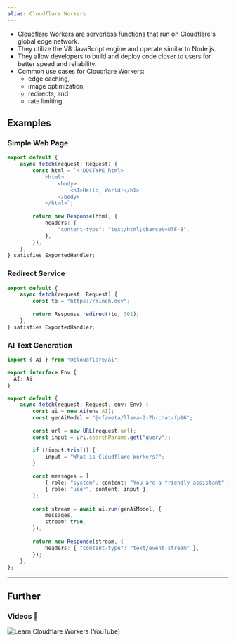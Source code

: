```yaml
---
alias: Cloudflare Workers
---
```


- Cloudflare Workers are serverless functions that run on Cloudflare's global edge network.
- They utilize the V8 JavaScript engine and operate similar to Node.js.
- They allow developers to build and deploy code closer to users for better speed and reliability.
- Common use cases for Cloudflare Workers:
    - edge caching, 
    - image optimization, 
    - redirects, and
    - rate limiting.

## Examples

### Simple Web Page

```ts
export default {
    async fetch(request: Request) {
        const html = `<!DOCTYPE html>
            <html>
                <body>
                    <h1>Hello, World!</h1>
                </body>
            </html>`;
    
        return new Response(html, {
            headers: {
                "content-type": "text/html;charset=UTF-8",
            },
        });
    },
} satisfies ExportedHandler;
```

### Redirect Service

```ts
export default {
    async fetch(request: Request) {
        const to = "https://minch.dev";
        
        return Response.redirect(to, 301);
    },
} satisfies ExportedHandler;
```

### AI Text Generation

```ts
import { Ai } from "@cloudflare/ai";

export interface Env {
  AI: Ai;
}

export default {
    async fetch(request: Request, env: Env) {
        const ai = new Ai(env.AI);
        const genAiModel = "@cf/meta/llama-2-7b-chat-fp16";
        
        const url = new URL(request.url);
        const input = url.searchParams.get("query");

        if (!input.trim()) {
            input = "What is Cloudflare Workers?";
        }
        
        const messages = [
            { role: "system", content: "You are a friendly assistant" },
            { role: "user", content: input },
        ];
        
        const stream = await ai.run(genAiModel, {
            messages,
            stream: true,
        });
        
        return new Response(stream, {
            headers: { "content-type": "text/event-stream" },
        });
    },
};
```

---

## Further

### Videos 🎥

![Learn Cloudflare Workers (YouTube)](https://www.youtube.com/watch?v=H7Qe96fqg1M)